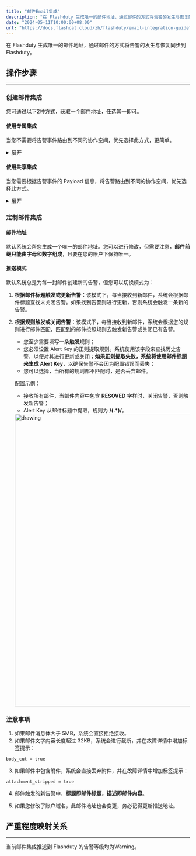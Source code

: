 ```yaml
---
title: "邮件Email集成"
description: "在 Flashduty 生成唯一的邮件地址，通过邮件的方式将告警的发生与恢复同步到 Flashduty"
date: "2024-05-11T10:00:00+08:00"
url: "https://docs.flashcat.cloud/zh/flashduty/email-integration-guide"
---
```


在 Flashduty 生成唯一的邮件地址，通过邮件的方式将告警的发生与恢复同步到 Flashduty。

<div class="hide">

## 操作步骤
---

### 创建邮件集成

您可通过以下2种方式，获取一个邮件地址，任选其一即可。

#### 使用专属集成

当您不需要将告警事件路由到不同的协作空间，优先选择此方式，更简单。

<details>
  <summary>展开</summary>
  
  1. 进入 Flashduty 控制台，选择 **协作空间**，进入某个空间的详情页面
  2. 选择 **集成数据** tab，点击 **添加一个集成**，进入添加集成页面
  3. 选择 **邮件 Email** 集成，点击 **保存**，生成卡片。
  4. 点击生成的卡片，可以查看到 **邮件地址**，复制备用，完成。
    
</details>

#### 使用共享集成

当您需要根据告警事件的 Payload 信息，将告警路由到不同的协作空间，优先选择此方式。

<details>
  <summary>展开</summary>
  
  1. 进入 Flashduty 控制台，选择 **集成中心=>告警事件**，进入集成选择页面。
  2. 选择 **邮件 Email** 集成：
        - **集成名称**：为当前集成定义一个名称。
        - **邮件地址**：为邮件设定一个方便记忆的前缀，需要保证在账户下唯一。
        - **推送模式**：选择邮件在何种情况下触发或恢复告警。
  3. 复制当前页面的 **邮件地址** 备用。
  4. 配置默认路由，并选择对应的协作空间（集成创建后可以前往 `路由` 进行更多路由规则的配置）。
  5. 完成。
    
</details>
</div>

### 定制邮件集成

#### 邮件地址

默认系统会帮您生成一个唯一的邮件地址。您可以进行修改，但需要注意，**邮件前缀只能由字母和数字组成**，且要在您的账户下保持唯一。

#### 推送模式

默认系统总是为每一封邮件创建新的告警，但您可以切换模式为：

1. **根据邮件标题触发或更新告警**：该模式下，每当接收到新邮件，系统会根据邮件标题查找未关闭告警。如果找到告警则进行更新，否则系统会触发一条新的告警。
2. **根据规则触发或关闭告警**：该模式下，每当接收到新邮件，系统会根据您的规则进行邮件匹配，匹配到的邮件按照规则去触发新告警或关闭已有告警。

   - 您至少需要填写一条**触发**规则；
   - 您必须设置 Alert Key 的正则提取规则。系统使用该字段来查找历史告警，以便对其进行更新或关闭；**如果正则提取失败，系统将使用邮件标题来生成 Alert Key**，以确保告警不会因为配置错误而丢失；
   - 您可以选择，当所有的规则都不匹配时，是否丢弃邮件。

   配置示例：

   - 接收所有邮件，当邮件内容中包含 **RESOVED** 字样时，关闭告警，否则触发新告警；
   - Alert Key 从邮件标题中提取，规则为 **/(.\*)/**。

   <img src="https://download.flashcat.cloud/flashduty/integration/email/send-mode.png" alt="drawing" width="800"/>

### 注意事项

1. 如果邮件消息体大于 5MB，系统会直接拒绝接收。
2. 如果邮件文字内容长度超过 32KB，系统会进行截断，并在故障详情中增加标签提示：

```
body_cut = true
```

3. 如果邮件中包含附件，系统会直接丢弃附件，并在故障详情中增加标签提示：

```
attachment_stripped = true
```

4. 邮件触发的新告警中，**标题即邮件标题，描述即邮件内容**。

5. 如果您修改了账户域名，此邮件地址也会变更，务必记得更新推送地址。



## 严重程度映射关系
---

当前邮件集成推送到 Flashduty 的告警等级均为Warning。

